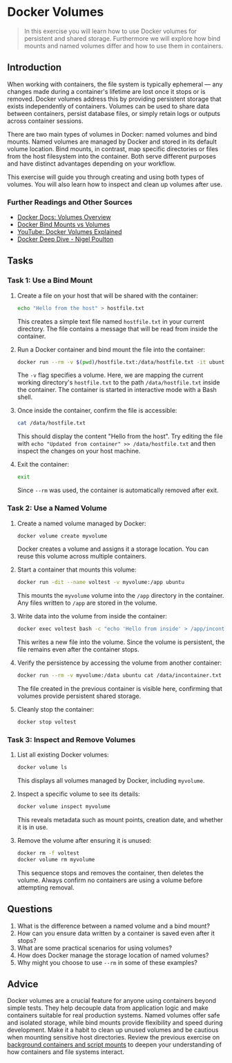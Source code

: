 <!---
{
  "id": "d1bee1c7-d88a-4f00-a44e-3e402f6ee826",
  "depends_on": ["21351032-2a40-4101-8c29-513fdaf37365"],
  "author": "Stephan Bökelmann",
  "first_used": "2025-05-14",
  "keywords": ["docker", "volumes", "persistent storage", "bind mounts", "named volumes"]
}
--->

# Docker Volumes

> In this exercise you will learn how to use Docker volumes for persistent and shared storage. Furthermore we will explore how bind mounts and named volumes differ and how to use them in containers.

## Introduction

When working with containers, the file system is typically ephemeral — any changes made during a container's lifetime are lost once it stops or is removed. Docker volumes address this by providing persistent storage that exists independently of containers. Volumes can be used to share data between containers, persist database files, or simply retain logs or outputs across container sessions.

There are two main types of volumes in Docker: named volumes and bind mounts. Named volumes are managed by Docker and stored in its default volume location. Bind mounts, in contrast, map specific directories or files from the host filesystem into the container. Both serve different purposes and have distinct advantages depending on your workflow.

This exercise will guide you through creating and using both types of volumes. You will also learn how to inspect and clean up volumes after use.

### Further Readings and Other Sources

* [Docker Docs: Volumes Overview](https://docs.docker.com/storage/volumes/)
* [Docker Bind Mounts vs Volumes](https://docs.docker.com/storage/bind-mounts/)
* [YouTube: Docker Volumes Explained](https://www.youtube.com/watch?v=pTFZFxd4hOI)
* [Docker Deep Dive - Nigel Poulton](https://nigelpoulton.com/books/)

## Tasks

### Task 1: Use a Bind Mount

1. Create a file on your host that will be shared with the container:

   ```bash
   echo "Hello from the host" > hostfile.txt
   ```

   This creates a simple text file named `hostfile.txt` in your current directory. The file contains a message that will be read from inside the container.

2. Run a Docker container and bind mount the file into the container:

   ```bash
   docker run --rm -v $(pwd)/hostfile.txt:/data/hostfile.txt -it ubuntu bash
   ```

   The `-v` flag specifies a volume. Here, we are mapping the current working directory's `hostfile.txt` to the path `/data/hostfile.txt` inside the container. The container is started in interactive mode with a Bash shell.

3. Once inside the container, confirm the file is accessible:

   ```bash
   cat /data/hostfile.txt
   ```

   This should display the content "Hello from the host". Try editing the file with `echo "Updated from container" >> /data/hostfile.txt` and then inspect the changes on your host machine.

4. Exit the container:

   ```bash
   exit
   ```

   Since `--rm` was used, the container is automatically removed after exit.

### Task 2: Use a Named Volume

1. Create a named volume managed by Docker:

   ```bash
   docker volume create myvolume
   ```

   Docker creates a volume and assigns it a storage location. You can reuse this volume across multiple containers.

2. Start a container that mounts this volume:

   ```bash
   docker run -dit --name voltest -v myvolume:/app ubuntu
   ```

   This mounts the `myvolume` volume into the `/app` directory in the container. Any files written to `/app` are stored in the volume.

3. Write data into the volume from inside the container:

   ```bash
   docker exec voltest bash -c "echo 'Hello from inside' > /app/incontainer.txt"
   ```

   This writes a new file into the volume. Since the volume is persistent, the file remains even after the container stops.

4. Verify the persistence by accessing the volume from another container:

   ```bash
   docker run --rm -v myvolume:/data ubuntu cat /data/incontainer.txt
   ```

   The file created in the previous container is visible here, confirming that volumes provide persistent shared storage.

5. Cleanly stop the container:

   ```bash
   docker stop voltest
   ```

### Task 3: Inspect and Remove Volumes

1. List all existing Docker volumes:

   ```bash
   docker volume ls
   ```

   This displays all volumes managed by Docker, including `myvolume`.

2. Inspect a specific volume to see its details:

   ```bash
   docker volume inspect myvolume
   ```

   This reveals metadata such as mount points, creation date, and whether it is in use.

3. Remove the volume after ensuring it is unused:

   ```bash
   docker rm -f voltest
   docker volume rm myvolume
   ```

   This sequence stops and removes the container, then deletes the volume. Always confirm no containers are using a volume before attempting removal.

## Questions

1. What is the difference between a named volume and a bind mount?
2. How can you ensure data written by a container is saved even after it stops?
3. What are some practical scenarios for using volumes?
4. How does Docker manage the storage location of named volumes?
5. Why might you choose to use `--rm` in some of these examples?

## Advice

Docker volumes are a crucial feature for anyone using containers beyond simple tests. They help decouple data from application logic and make containers suitable for real production systems. Named volumes offer safe and isolated storage, while bind mounts provide flexibility and speed during development. Make it a habit to clean up unused volumes and be cautious when mounting sensitive host directories. Review the previous exercise on [background containers and script mounts](#) to deepen your understanding of how containers and file systems interact.
